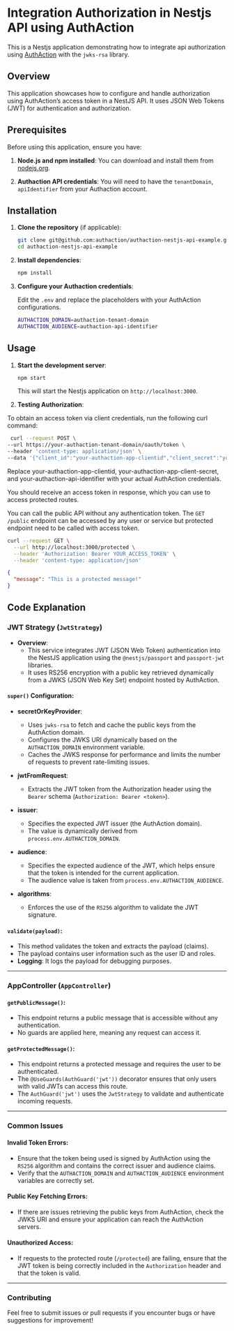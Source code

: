 # Integration Authorization in Nestjs API using AuthAction

This is a Nestjs application demonstrating how to integrate api authorization using [AuthAction](https://app.authaction.com/) with the `jwks-rsa` library.

## Overview

This application showcases how to configure and handle authorization using AuthAction’s access token in a NestJS API. It uses JSON Web Tokens (JWT) for authentication and authorization.

## Prerequisites

Before using this application, ensure you have:

1. **Node.js and npm installed**: You can download and install them from [nodejs.org](https://nodejs.org/).

2. **Authaction API credentials**: You will need to have the `tenantDomain`, `apiIdentifier` from your Authaction account.

## Installation

1. **Clone the repository** (if applicable):

   ```bash
   git clone git@github.com:authaction/authaction-nestjs-api-example.git
   cd authaction-nestjs-api-example
   ```

2. **Install dependencies**:

   ```bash
   npm install
   ```

3. **Configure your Authaction credentials**:

   Edit the `.env` and replace the placeholders with your AuthAction configurations.

   ```bash
   AUTHACTION_DOMAIN=authaction-tenant-domain
   AUTHACTION_AUDIENCE=authaction-api-identifier
   ```

## Usage

1. **Start the development server**:

   ```bash
   npm start
   ```

   This will start the Nestjs application on `http://localhost:3000`.

2. **Testing Authorization**:

To obtain an access token via client credentials, run the following curl command:

```bash
 curl --request POST \
--url https://your-authaction-tenant-domain/oauth/token \
--header 'content-type: application/json' \
--data '{"client_id":"your-authaction-app-clientid","client_secret":"your-authaction-app-client-secret","audience":"your-authaction-api-identifier","grant_type":"client_credentials"}'
```

Replace your-authaction-app-clientid, your-authaction-app-client-secret, and your-authaction-api-identifier with your actual AuthAction credentials.

You should receive an access token in response, which you can use to access protected routes.

You can call the public API without any authentication token. The `GET /public` endpoint can be accessed by any user or service but protected endpoint need to be called with access token.

```bash
curl --request GET \
  --url http://localhost:3000/protected \
  --header 'Authorization: Bearer YOUR_ACCESS_TOKEN' \
  --header 'content-type: application/json'
```

```json
{
  "message": "This is a protected message!"
}
```

## Code Explanation

### JWT Strategy (`JwtStrategy`)

- **Overview**:
  - This service integrates JWT (JSON Web Token) authentication into the NestJS application using the `@nestjs/passport` and `passport-jwt` libraries.
  - It uses RS256 encryption with a public key retrieved dynamically from a JWKS (JSON Web Key Set) endpoint hosted by AuthAction.

#### `super()` Configuration:

- **secretOrKeyProvider**:

  - Uses `jwks-rsa` to fetch and cache the public keys from the AuthAction domain.
  - Configures the JWKS URI dynamically based on the `AUTHACTION_DOMAIN` environment variable.
  - Caches the JWKS response for performance and limits the number of requests to prevent rate-limiting issues.

- **jwtFromRequest**:

  - Extracts the JWT token from the Authorization header using the `Bearer` schema (`Authorization: Bearer <token>`).

- **issuer**:

  - Specifies the expected JWT issuer (the AuthAction domain).
  - The value is dynamically derived from `process.env.AUTHACTION_DOMAIN`.

- **audience**:

  - Specifies the expected audience of the JWT, which helps ensure that the token is intended for the current application.
  - The audience value is taken from `process.env.AUTHACTION_AUDIENCE`.

- **algorithms**:
  - Enforces the use of the `RS256` algorithm to validate the JWT signature.

#### `validate(payload)`:

- This method validates the token and extracts the payload (claims).
- The payload contains user information such as the user ID and roles.
- **Logging**: It logs the payload for debugging purposes.

---

### AppController (`AppController`)

#### `getPublicMessage()`:

- This endpoint returns a public message that is accessible without any authentication.
- No guards are applied here, meaning any request can access it.

#### `getProtectedMessage()`:

- This endpoint returns a protected message and requires the user to be authenticated.
- The `@UseGuards(AuthGuard('jwt'))` decorator ensures that only users with valid JWTs can access this route.
- The `AuthGuard('jwt')` uses the `JwtStrategy` to validate and authenticate incoming requests.

---

### Common Issues

#### **Invalid Token Errors**:

- Ensure that the token being used is signed by AuthAction using the `RS256` algorithm and contains the correct issuer and audience claims.
- Verify that the `AUTHACTION_DOMAIN` and `AUTHACTION_AUDIENCE` environment variables are correctly set.

#### **Public Key Fetching Errors**:

- If there are issues retrieving the public keys from AuthAction, check the JWKS URI and ensure your application can reach the AuthAction servers.

#### **Unauthorized Access**:

- If requests to the protected route (`/protected`) are failing, ensure that the JWT token is being correctly included in the `Authorization` header and that the token is valid.

---

### Contributing

Feel free to submit issues or pull requests if you encounter bugs or have suggestions for improvement!
